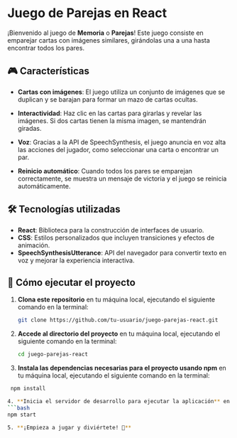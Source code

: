 # Juego de Parejas en React

¡Bienvenido al juego de **Memoria** o **Parejas**! Este juego consiste en emparejar cartas con imágenes similares, girándolas una a una hasta encontrar todos los pares.

## 🎮 Características

- **Cartas con imágenes**: 
  El juego utiliza un conjunto de imágenes que se duplican y se barajan para formar un mazo de cartas ocultas.

- **Interactividad**: 
  Haz clic en las cartas para girarlas y revelar las imágenes. Si dos cartas tienen la misma imagen, se mantendrán giradas.

- **Voz**: 
  Gracias a la API de SpeechSynthesis, el juego anuncia en voz alta las acciones del jugador, como seleccionar una carta o encontrar un par.

- **Reinicio automático**: 
  Cuando todos los pares se emparejan correctamente, se muestra un mensaje de victoria y el juego se reinicia automáticamente.

## 🛠️ Tecnologías utilizadas

- **React**: Biblioteca para la construcción de interfaces de usuario.
- **CSS**: Estilos personalizados que incluyen transiciones y efectos de animación.
- **SpeechSynthesisUtterance**: API del navegador para convertir texto en voz y mejorar la experiencia interactiva.


## 🚀 Cómo ejecutar el proyecto

1. **Clona este repositorio** en tu máquina local, ejecutando el siguiente comando en la terminal:
   ```bash
   git clone https://github.com/tu-usuario/juego-parejas-react.git

2. **Accede al directorio del proyecto** en tu máquina local, ejecutando el siguiente comando en la terminal:
   ```bash
   cd juego-parejas-react

3. **Instala las dependencias necesarias para el proyecto usando npm** en tu máquina local, ejecutando el siguiente comando en la terminal:
  ```bash
   npm install

4. **Inicia el servidor de desarrollo para ejecutar la aplicación** en tu máquina local, ejecutando el siguiente comando en la terminal:
  ```bash
  npm start

5. **¡Empieza a jugar y diviértete! 🎉**
